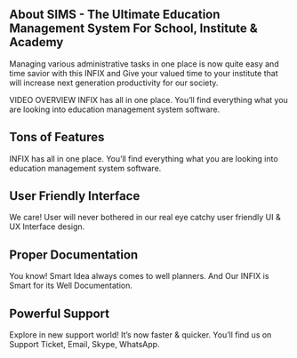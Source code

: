 ## About SIMS - The Ultimate Education Management System For School, Institute & Academy 

Managing various administrative tasks in one place is now quite easy and time savior with this INFIX and Give your valued time to your institute that will increase next generation productivity for our society.

VIDEO OVERVIEW 
INFIX has all in one place. You’ll find everything what you are looking into education management system software.


## Tons of Features
INFIX has all in one place. You’ll find everything what you are looking into education management system software.

## User Friendly Interface
We care! User will never bothered in our real eye catchy user friendly UI & UX Interface design. 

## Proper Documentation
You know! Smart Idea always comes to well planners. And Our INFIX is Smart for its Well Documentation. 


## Powerful Support
Explore in new support world! It’s now faster & quicker. You’ll find us on Support Ticket, Email, Skype, WhatsApp.



